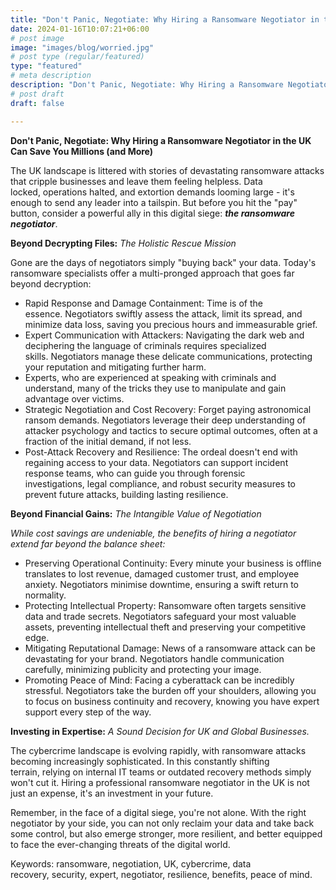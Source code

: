 ```yaml
---
title: "Don't Panic, Negotiate: Why Hiring a Ransomware Negotiator in the UK Can Save You Millions (and More)"
date: 2024-01-16T10:07:21+06:00
# post image
image: "images/blog/worried.jpg"
# post type (regular/featured)
type: "featured"
# meta description
description: "Don't Panic, Negotiate: Why Hiring a Ransomware Negotiator in the UK Can Save You Millions (and More)"
# post draft
draft: false

---
```

**Don't Panic, Negotiate: Why Hiring a Ransomware Negotiator in the UK Can Save You Millions (and More)**

The UK landscape is littered with stories of devastating ransomware attacks that cripple businesses and leave them feeling helpless. Data locked, operations halted, and extortion demands looming large - it's enough to send any leader into a tailspin. But before you hit the "pay" button, consider a powerful ally in this digital siege: ***the ransomware negotiator***.

**Beyond Decrypting Files:** *The Holistic Rescue Mission*

Gone are the days of negotiators simply "buying back" your data. Today's ransomware specialists offer a multi-pronged approach that goes far beyond decryption:

- Rapid Response and Damage Containment: Time is of the essence. Negotiators swiftly assess the attack, limit its spread, and minimize data loss, saving you precious hours and immeasurable grief.
- Expert Communication with Attackers: Navigating the dark web and deciphering the language of criminals requires specialized skills. Negotiators manage these delicate communications, protecting your reputation and mitigating further harm.
- Experts, who are experienced at speaking with criminals and understand, many of the tricks they use to manipulate and gain advantage over victims.
- Strategic Negotiation and Cost Recovery: Forget paying astronomical ransom demands. Negotiators leverage their deep understanding of attacker psychology and tactics to secure optimal outcomes, often at a fraction of the initial demand, if not less.
- Post-Attack Recovery and Resilience: The ordeal doesn't end with regaining access to your data. Negotiators can support incident response teams, who can guide you through forensic investigations, legal compliance, and robust security measures to prevent future attacks, building lasting resilience.

**Beyond Financial Gains:** *The Intangible Value of Negotiation*

*While cost savings are undeniable, the benefits of hiring a negotiator extend far beyond the balance sheet:*

- Preserving Operational Continuity: Every minute your business is offline translates to lost revenue, damaged customer trust, and employee anxiety. Negotiators minimise downtime, ensuring a swift return to normality.
- Protecting Intellectual Property: Ransomware often targets sensitive data and trade secrets. Negotiators safeguard your most valuable assets, preventing intellectual theft and preserving your competitive edge.
- Mitigating Reputational Damage: News of a ransomware attack can be devastating for your brand. Negotiators handle communication carefully, minimizing publicity and protecting your image.
- Promoting Peace of Mind: Facing a cyberattack can be incredibly stressful. Negotiators take the burden off your shoulders, allowing you to focus on business continuity and recovery, knowing you have expert support every step of the way.

**Investing in Expertise:** *A Sound Decision for UK and Global Businesses.*

The cybercrime landscape is evolving rapidly, with ransomware attacks becoming increasingly sophisticated. In this constantly shifting terrain, relying on internal IT teams or outdated recovery methods simply won't cut it. Hiring a professional ransomware negotiator in the UK is not just an expense, it's an investment in your future.

Remember, in the face of a digital siege, you're not alone. With the right negotiator by your side, you can not only reclaim your data and take back some control, but also emerge stronger, more resilient, and better equipped to face the ever-changing threats of the digital world.

Keywords: ransomware, negotiation, UK, cybercrime, data recovery, security, expert, negotiator, resilience, benefits, peace of mind.